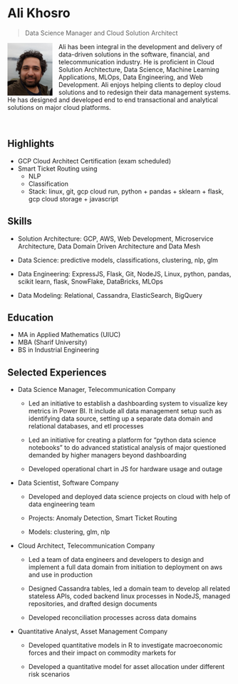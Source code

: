 

# Ali Khosro

> Data Science Manager and Cloud Solution Architect

<img src="./resume/profile3.jpg" style="width: 20%; float: left; margin-right: 1em;"> 

Ali has been integral in the development and delivery of data-driven solutions in the software, financial, and telecommunication industry. He is proficient in Cloud Solution Architecture, Data Science, Machine Learning Applications, MLOps, Data Engineering, and Web Development. Ali enjoys helping clients to deploy cloud solutions and to redesign their data management systems. He has designed and developed end to end transactional and analytical solutions on major cloud platforms.

<br style="clear: both;">

## Highlights
- GCP Cloud Architect Certification (exam scheduled)
- Smart Ticket Routing using
	- NLP
	- Classification
	- Stack: linux, git, gcp cloud run, python + pandas + sklearn + flask, gcp cloud storage + javascript



## Skills

- Solution Architecture: GCP, AWS, Web Development, Microservice Architecture, Data Domain Driven Architecture and Data Mesh

- Data Science: predictive models, classifications, clustering, nlp, glm

- Data Engineering: ExpressJS, Flask, Git, NodeJS, Linux, python, pandas, scikit learn, flask, SnowFlake, DataBricks, MLOps

- Data Modeling: Relational, Cassandra, ElasticSearch, BigQuery



## Education
- MA in Applied Mathematics (UIUC)
- MBA (Sharif University)
- BS in Industrial Engineering

## Selected Experiences

- Data Science Manager, Telecommunication Company

	- Led an initiative to establish a dashboarding system to visualize key metrics in Power BI. It include all data management setup such as identifying data source, setting up a separate data domain and relational databases, and etl processes

	- Led an initiative for creating a platform for  “python data science notebooks” to do advanced statistical analysis of major questioned demanded by higher managers beyond dashboarding 

	- Developed operational chart in JS for hardware usage and outage


- Data Scientist, Software Company

	- Developed and deployed data science projects on cloud with help of data engineering team

	- Projects: Anomaly Detection, Smart Ticket Routing

	- Models: clustering, glm, nlp



- Cloud Architect, Telecommunication Company

	- Led a team of data engineers and developers to design and implement a full data domain from initiation to deployment on aws and use in production

	- Designed Cassandra tables, led a domain team to develop all related stateless APIs, coded backend linux processes in NodeJS, managed repositories, and drafted design documents

	- Developed reconciliation processes across data domains



- Quantitative Analyst, Asset Management Company

	- Developed quantitative models in R to investigate macroeconomic forces and their impact on commodity markets for 

	- Developed a quantitative model for asset allocation under different risk scenarios 




```mermaid

```

